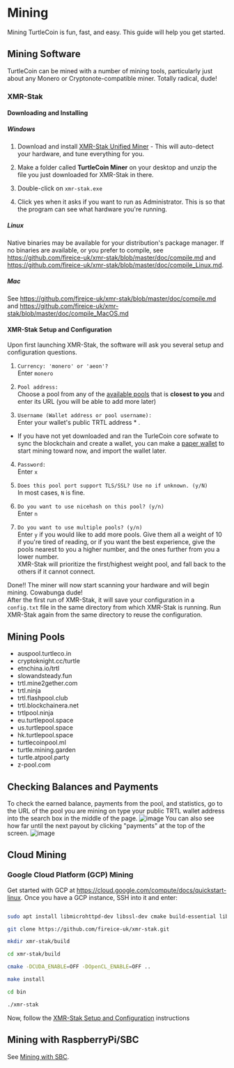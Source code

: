 # Mining

Mining TurtleCoin is fun, fast, and easy. This guide will help you get started.

## Mining Software

TurtleCoin can be mined with a number of mining tools, particularly just about any Monero or Cryptonote-compatible miner. Totally radical, dude!

### XMR-Stak

#### Downloading and Installing

##### Windows

1. Download and install [XMR-Stak Unified Miner](https://github.com/fireice-uk/xmr-stak/releases/latest) - This will auto-detect your hardware, and tune everything for you.

2. Make a folder called **TurtleCoin Miner** on your desktop and unzip the file you just downloaded for XMR-Stak in there.

3. Double-click on `xmr-stak.exe`

4. Click yes when it asks if you want to run as Administrator. This is so that the program can see what hardware you're running.

##### Linux

Native binaries may be available for your distribution's package manager. If no binaries are available, or you prefer to compile, see https://github.com/fireice-uk/xmr-stak/blob/master/doc/compile.md and https://github.com/fireice-uk/xmr-stak/blob/master/doc/compile_Linux.md.

##### Mac

See https://github.com/fireice-uk/xmr-stak/blob/master/doc/compile.md and https://github.com/fireice-uk/xmr-stak/blob/master/doc/compile_MacOS.md

#### XMR-Stak Setup and Configuration

Upon first launching XMR-Stak, the software will ask you several setup and configuration questions.

1. `Currency: 'monero' or 'aeon'?`  
Enter `monero`

2. `Pool address:`  
Choose a pool from any of the [available pools](#mining-pools) that is **closest to you** and enter its URL (you will be able to add more later)

3. `Username (Wallet address or pool username):`  
Enter your wallet's public TRTL address * .  
 * If you have not yet downloaded and ran the TurleCoin core sofwate to sync the blockchain and create a wallet, you can make a [paper wallet]( http://turtlecoin.lol/wallet) to start mining toward now, and import the wallet later.

4. `Password:`  
Enter `x`

5. `Does this pool port support TLS/SSL? Use no if unknown. (y/N)`  
In most cases, `N` is fine.

6. `Do you want to use nicehash on this pool? (y/n)`  
Enter `n`

7. `Do you want to use multiple pools? (y/n)`  
Enter `y` if you would like to add more pools. Give them all a weight of 10 if you're tired of reading, or if you want the best experience, give the pools nearest to you a higher number, and the ones further from you a lower number.  
XMR-Stak will prioritize the first/highest weight pool, and fall back to the others if it cannot connect.

Done!! The miner will now start scanning your hardware and will begin mining. Cowabunga dude!  
After the first run of XMR-Stak, it will save your configuration in a `config.txt` file in the same directory from which XMR-Stak is running. Run XMR-Stak again from the same directory to reuse the configuration.

## Mining Pools

- auspool.turtleco.in
- cryptoknight.cc/turtle
- etnchina.io/trtl
- slowandsteady.fun
- trtl.mine2gether.com
- trtl.ninja
- trtl.flashpool.club
- trtl.blockchainera.net
- trtlpool.ninja
- eu.turtlepool.space
- us.turtlepool.space
- hk.turtlepool.space
- turtlecoinpool.ml
- turtle.mining.garden
- turtle.atpool.party
- z-pool.com

## Checking Balances and Payments

To check the earned balance, payments from the pool, and statistics, go to the URL of the pool you are mining on type your public TRTL wallet address into the search box in the middle of the page.
![image](https://user-images.githubusercontent.com/34389545/34903526-17cf3536-f7f9-11e7-98fd-580bdcf3faed.png)
You can also see how far until the next payout by clicking "payments" at the top of the screen.
![image](https://user-images.githubusercontent.com/34389545/34903536-36bb8904-f7f9-11e7-8b92-d886ba15bdc5.png)

## Cloud Mining

### Google Cloud Platform (GCP) Mining

Get started with GCP at https://cloud.google.com/compute/docs/quickstart-linux. Once you have a GCP instance, SSH into it and enter:

```bash

sudo apt install libmicrohttpd-dev libssl-dev cmake build-essential libhwloc-dev git

git clone https://github.com/fireice-uk/xmr-stak.git

mkdir xmr-stak/build

cd xmr-stak/build

cmake -DCUDA_ENABLE=OFF -DOpenCL_ENABLE=OFF ..

make install

cd bin

./xmr-stak
```
Now, follow the [XMR-Stak Setup and Configuration](#xmr--stack-setup-and-configuration) instructions

## Mining with RaspberryPi/SBC

See [Mining with SBC](Mining-with-SBC).
